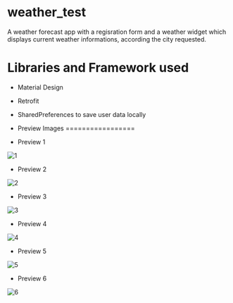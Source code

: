 # weather_test
A weather forecast app with a regisration form and a weather widget which displays current weather informations, according the city requested.


Libraries and Framework used
============================

* Material Design
* Retrofit
* SharedPreferences to save user data locally

* Preview Images
=================
- Preview 1

![1](https://user-images.githubusercontent.com/67842010/137793253-0a84cf10-76ab-44d1-91b6-62038ea90513.jpeg)



- Preview 2

![2](https://user-images.githubusercontent.com/67842010/137793262-52c212a9-17e3-4107-92e9-5736b8f55949.jpeg)



- Preview 3

![3](https://user-images.githubusercontent.com/67842010/137793264-040ba69d-7066-42be-9e40-e546f373e5da.jpeg)



- Preview 4

![4](https://user-images.githubusercontent.com/67842010/137793266-90537c93-dd79-4e39-9f90-d9cb0b8bfe28.jpeg)



- Preview 5

![5](https://user-images.githubusercontent.com/67842010/137793267-a56a6357-b00d-464d-ae18-2515be594d04.jpeg)



- Preview 6

![6](https://user-images.githubusercontent.com/67842010/137793269-6f386c0f-8a4d-4878-b16d-8078388cee2b.jpeg)
